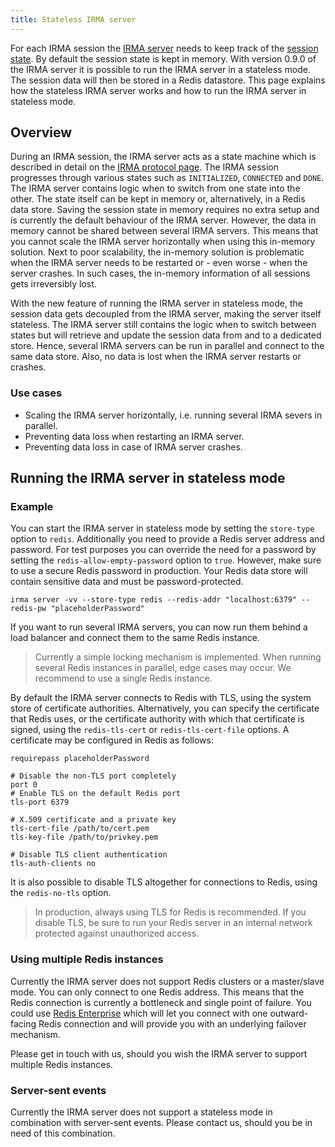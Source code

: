 ```yaml
---
title: Stateless IRMA server
---
```


For each IRMA session the [IRMA server](irma-server.md) needs to keep track of the [session state](irma-protocol.md#the-session-state). 
By default the session state is kept in memory. With version 0.9.0 of the IRMA server it is possible to run the IRMA server in a stateless mode. The session data will then be stored in a Redis datastore. This page explains how the stateless IRMA server works and how to run the IRMA server in stateless mode.

## Overview
During an IRMA session, the IRMA server acts as a state machine which is described in detail on the [IRMA protocol page](irma-protocol.md). The IRMA session progresses through various states such as `INITIALIZED`, `CONNECTED` and `DONE`. The IRMA server contains logic when to switch from one state into the other. The state itself can be kept in memory or, alternatively, in a Redis data store. Saving the session state in memory requires no extra setup and is currently the default behaviour of the IRMA server. However, the data in memory cannot be shared between several IRMA servers. This means that you cannot scale the IRMA server horizontally when using this in-memory solution. Next to poor scalability, the in-memory solution is problematic when the IRMA server needs to be restarted or - even worse - when the server crashes. In such cases, the in-memory information of all sessions gets irreversibly lost.

With the new feature of running the IRMA server in stateless mode, the session data gets decoupled from the IRMA server, making the server itself stateless. The IRMA server still contains the logic when to switch between states but will retrieve and update the session data from and to a dedicated store. Hence, several IRMA servers can be run in parallel and connect to the same data store. Also, no data is lost when the IRMA server restarts or crashes.

### Use cases
* Scaling the IRMA server horizontally, i.e. running several IRMA severs in parallel.
* Preventing data loss when restarting an IRMA server.
* Preventing data loss in case of IRMA server crashes.

## Running the IRMA server in stateless mode
### Example
You can start the IRMA server in stateless mode by setting the `store-type` option to `redis`. Additionally you need to provide a Redis server address and password. For test purposes you can override the need for a password by setting the `redis-allow-empty-password` option to `true`. However, make sure to use a secure Redis password in production. Your Redis data store will contain sensitive data and must be password-protected.

```
irma server -vv --store-type redis --redis-addr "localhost:6379" --redis-pw "placeholderPassword"
```

If you want to run several IRMA servers, you can now run them behind a load balancer and connect them to the same Redis instance.

> Currently a simple locking mechanism is implemented. When running several Redis instances in parallel, edge cases may occur. We recommend to use a single Redis instance.

By default the IRMA server connects to Redis with TLS, using the system store of certificate authorities. Alternatively, you can specify the certificate that Redis uses, or the certificate authority with which that certificate is signed, using the `redis-tls-cert` or `redis-tls-cert-file` options. A certificate may be configured in Redis as follows:

```
requirepass placeholderPassword

# Disable the non-TLS port completely
port 0
# Enable TLS on the default Redis port
tls-port 6379

# X.509 certificate and a private key
tls-cert-file /path/to/cert.pem
tls-key-file /path/to/privkey.pem

# Disable TLS client authentication
tls-auth-clients no
```

It is also possible to disable TLS altogether for connections to Redis, using the `redis-no-tls` option.

> In production, always using TLS for Redis is recommended. If you disable TLS, be sure to run your Redis server in an internal network protected against unauthorized access.

### Using multiple Redis instances
Currently the IRMA server does not support Redis clusters or a master/slave mode. You can only connect to one Redis address. This means that the Redis connection is currently a bottleneck and single point of failure. You could use [Redis Enterprise](https://redis.com/redis-enterprise-cloud/overview/) which will let you connect with one outward-facing Redis connection and will provide you with an underlying failover mechanism.  

Please get in touch with us, should you wish the IRMA server to support multiple Redis instances.

### Server-sent events
Currently the IRMA server does not support a stateless mode in combination with server-sent events. Please contact us, should you be in need of this combination.